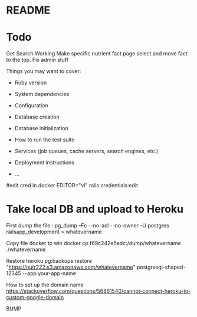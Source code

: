 # README

# Todo

Get Search Working
Make specific nutrient fact page select and move fact to the top.
Fix admin stuff


Things you may want to cover:

* Ruby version

* System dependencies

* Configuration

* Database creation

* Database initialization

* How to run the test suite

* Services (job queues, cache servers, search engines, etc.)

* Deployment instructions

* ...

#edit cred in docker 
EDITOR="vi" rails credentials:edit

# Take local DB and upload to Heroku
First dump the file :
pg_dump -Fc --no-acl --no-owner -U postgres railsapp_development > whatevername

Copy file docker to win
docker cp f69c242e5edc:/dump/whatevername ./whatevername

Restore 
 heroku pg:backups:restore "https://nutr222.s3.amazonaws.com/whatevername" postgresql-shaped-12345 --app your-app-name

How to set up the domain name
 https://stackoverflow.com/questions/56861540/cannot-connect-heroku-to-custom-google-domain

BUMP